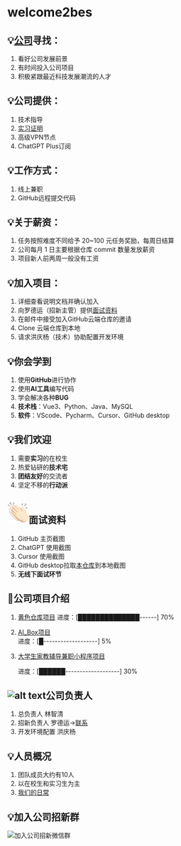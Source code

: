 # welcome2bes
## 💡[公司](/图片/image-8.png)寻找：
1. 看好公司发展前景  
2. 有时间投入公司项目  
3. 积极紧跟最近科技发展潮流的人才  

## 💡公司提供：
1. 技术指导  
2. [实习证明](/图片/image-7.png)
3. 高级VPN节点  
4. ChatGPT Plus订阅  

## 💡工作方式：
1. 线上兼职
2. GitHub远程提交代码  

## 💡关于薪资：
1. 任务按照难度不同给予 20~100 元任务奖励，每周日结算
2. 公司每月 1 日主要根据仓库 commit 数量发放薪资  
3. 项目新人前两周一般没有工资

## 💡加入项目：
1. 详细查看说明文档并确认加入  
2. 向罗德运（招新主管）提供[面试资料](图片/image.png)  
3. 在邮件中接受加入GitHub云端仓库的邀请
4. Clone 云端仓库到本地
5. 请求洪庆杨（技术）协助配置开发环境  


## 💡你会学到
1. 使用**GitHub**进行协作
2. 使用**AI工具**编写代码
3. 学会解决各种**BUG**
4. **技术栈**：Vue3、Python、Java、MySQL
5. **软件**：VScode、Pycharm、Cursor、GitHub desktop

## 💡我们欢迎
1. 需要**实习**的在校生
2. 热爱钻研的**技术宅**
3. **团结友好**的交流者
4. 坚定不移的**行动派**


##  ![alt text](/图片/00F28BBC.png)面试资料
1. GitHub 主页截图  
2. ChatGPT 使用截图 
3. Cursor 使用截图
4. GitHub desktop拉取[本仓库](https://github.com/xiaolinbenben/welcome2bes)到本地截图
5. **无线下面试环节**

## 🚀公司项目介绍
1. [黄色仓库项目](公司项目/黄色仓库/README.md) 
    进度：[██████████████------] 70%

2. [AI_Box项目](公司项目/AI_Box/README.md)  
    进度：[█-------------------] 5%

3. [大学生家教辅导兼职小程序项目](公司项目/大学生家教辅导兼职小程序/README.md)

    进度：[██████-------------------] 30%
## ![alt text](03DB1D1C.png)公司负责人

1. 总负责人 林智清
2. 招新负责人 罗德运→[联系](图片/罗德运微信.jpg)
3. 开发环境配置 洪庆杨

## 💡人员概况
1. 团队成员大约有10人
2. 以在校生和实习生为主
3. [我们的日常](日常.md)


## 💡加入公司招新群
![加入公司招新微信群](图片/招新微信群.jpg)

